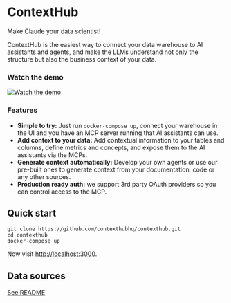 # ContextHub

Make Claude your data scientist!

ContextHub is the easiest way to connect your data warehouse to AI assistants and agents, and make the LLMs understand not only the structure but also the business context of your data.

### Watch the demo

[![Watch the demo](https://img.youtube.com/vi/i7dXSsm6ULw/0.jpg)](https://www.youtube.com/watch?v=i7dXSsm6ULw)

### Features

- **Simple to try:** Just run `docker-compose up`, connect your warehouse in the UI and you have an MCP server running that AI assistants can use.
- **Add context to your data:** Add contextual information to your tables and columns, define metrics and concepts, and expose them to the AI assistants via the MCPs.
- **Generate context automatically:** Develop your own agents or use our pre-built ones to generate context from your documentation, code or any other sources.
- **Production ready auth:** we support 3rd party OAuth providers so you can control access to the MCP.

## Quick start

```
git clone https://github.com/contexthubhq/contexthub.git
cd contexthub
docker-compose up
```

Now visit [http://localhost:3000](http://localhost:3000).

## Data sources

[See README](packages/data-sources)
